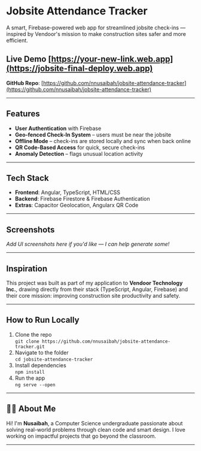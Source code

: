 # Jobsite Attendance Tracker

A smart, Firebase-powered web app for streamlined jobsite check-ins — inspired by Vendoor's mission to make construction sites safer and more efficient.

## Live Demo [https://your-new-link.web.app](https://jobsite-final-deploy.web.app)
 
**GitHub Repo**: [https://github.com/nnusaibah/jobsite-attendance-tracker](https://github.com/nnusaibah/jobsite-attendance-tracker)

---

## Features

- **User Authentication** with Firebase
- **Geo-fenced Check-In System** – users must be near the jobsite
- **Offline Mode** – check-ins are stored locally and sync when back online
- **QR Code-Based Access** for quick, secure check-ins
- **Anomaly Detection** – flags unusual location activity

---

## Tech Stack

- **Frontend**: Angular, TypeScript, HTML/CSS
- **Backend**: Firebase Firestore & Firebase Authentication
- **Extras**: Capacitor Geolocation, Angularx QR Code

---

## Screenshots 

_Add UI screenshots here if you'd like — I can help generate some!_

---

## Inspiration

This project was built as part of my application to **Vendoor Technology Inc.**, drawing directly from their stack (TypeScript, Angular, Firebase) and their core mission: improving construction site productivity and safety.

---

## How to Run Locally

1. Clone the repo  
   `git clone https://github.com/nnusaibah/jobsite-attendance-tracker.git`
2. Navigate to the folder  
   `cd jobsite-attendance-tracker`
3. Install dependencies  
   `npm install`
4. Run the app  
   `ng serve --open`

---

## 🙋‍♀️ About Me

Hi! I'm **Nusaibah**, a Computer Science undergraduate passionate about solving real-world problems through clean code and smart design. I love working on impactful projects that go beyond the classroom.

---

